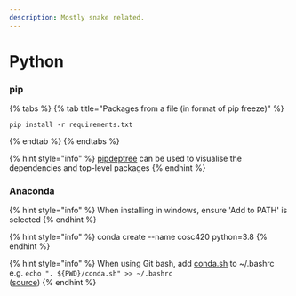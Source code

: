 ```yaml
---
description: Mostly snake related.
---
```


# Python

### pip

{% tabs %}
{% tab title="Packages from a file \(in format of pip freeze\)" %}
```text
pip install -r requirements.txt
```
{% endtab %}
{% endtabs %}

{% hint style="info" %}
 [pipdeptree](https://pypi.org/project/pipdeptree/) can be used to visualise the dependencies and top-level packages
{% endhint %}

### Anaconda

{% hint style="info" %}
When installing in windows, ensure 'Add to PATH' is selected
{% endhint %}

{% hint style="info" %}
conda create --name cosc420 python=3.8
{% endhint %}

{% hint style="info" %}
When using Git bash, add [conda.sh](http://conda.sh) to ~/.bashrc   
e.g. `echo ". ${PWD}/conda.sh" >> ~/.bashrc`   
\([source](https://discuss.codecademy.com/t/setting-up-conda-in-git-bash/534473)\)
{% endhint %}


